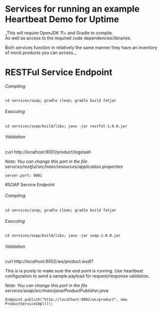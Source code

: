 # Services for running an example Heartbeat Demo for Uptime
_This will require OpenJDK 11+ and Gradle to compile.  
As well as access to the required code dependencies/libraries.

Both services function in relatively the same manner they have an inventory of mock products you can access._


# RESTFul Service Endpoint
###### Compiling

`cd services/soap; gradle clean; gradle build fatjar`


###### Executing

`
cd services/soap/build/libs; java -jar restful-1.0.0.jar
`

###### Validation
curl http://localhost:9001/product/logstash

_Note: You can change this port in the file services/restful/src/main/resources/application.properties_

`server.port: 9001`


#SOAP Service Endpoint

###### Compiling

`cd services/soap; gradle clean; gradle build fatjar`


###### Executing

`
cd services/soap/build/libs; java -jar soap-1.0.0.jar
`

###### Validation
curl http://localhost:9002/ws/product.wsdl?

This is is purely to make sure the end point is running. Use heartbeat configuration to send a sample payload for request/response validation.

_Note: You can change this port in the file services/soap/src/main/java/ProductPublisher.java_

`Endpoint.publish("http://localhost:9002/ws/product", new ProductServiceImpl());`
